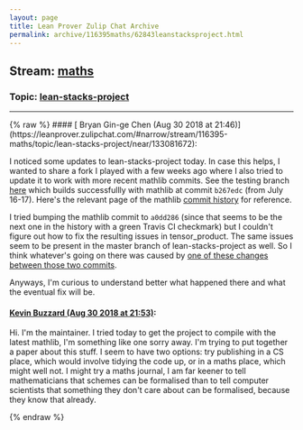 ```yaml
---
layout: page
title: Lean Prover Zulip Chat Archive 
permalink: archive/116395maths/62843leanstacksproject.html
---
```


## Stream: [maths](https://leanprover-community.github.io/archive/116395maths/index.html)
### Topic: [lean-stacks-project](https://leanprover-community.github.io/archive/116395maths/62843leanstacksproject.html)

---

<base href="https://leanprover.zulipchat.com">
{% raw %}
#### [ Bryan Gin-ge Chen (Aug 30 2018 at 21:46)](https://leanprover.zulipchat.com/#narrow/stream/116395-maths/topic/lean-stacks-project/near/133081672):
<p>I noticed some updates to lean-stacks-project today. In case this helps, I wanted to share a fork I played with a few weeks ago where I also tried to update it to work with more recent mathlib commits. See the testing branch <a href="https://github.com/bryangingechen/lean-stacks-project/tree/testing" target="_blank" title="https://github.com/bryangingechen/lean-stacks-project/tree/testing">here</a> which builds successfullly with mathlib at commit <code>b267edc</code> (from July 16-17).  Here's the relevant page of the mathlib <a href="https://github.com/leanprover/mathlib/commits/master?after=86c955eb424b70b493aa5b9594a91a0a14ba462d+139" target="_blank" title="https://github.com/leanprover/mathlib/commits/master?after=86c955eb424b70b493aa5b9594a91a0a14ba462d+139">commit history</a> for reference.</p>
<p>I tried bumping the mathlib commit to <code>a0dd286</code> (since that seems to be the next one in the history with a green Travis CI checkmark) but I couldn't figure out how to fix the resulting issues in tensor_product. The same issues seem to be present in the master branch of lean-stacks-project as well. So I think whatever's going on there was caused by <a href="https://github.com/leanprover/mathlib/compare/b267edc...a0dd286" target="_blank" title="https://github.com/leanprover/mathlib/compare/b267edc...a0dd286">one of these changes between those two commits</a>. </p>
<p>Anyways, I'm curious to understand better what happened there and what the eventual fix will be.</p>

#### [ Kevin Buzzard (Aug 30 2018 at 21:53)](https://leanprover.zulipchat.com/#narrow/stream/116395-maths/topic/lean-stacks-project/near/133082064):
<p>Hi. I'm the maintainer. I tried today to get the project to compile with the latest mathlib, I'm something like one sorry away. I'm trying to put together a paper about this stuff. I seem to have two options: try publishing in a CS place, which would involve tidying the code up, or in a maths place, which might well not. I might try a maths journal, I am far keener to tell mathematicians that schemes can be formalised than to tell computer scientists that something they don't care about can be formalised, because they know that already.</p>


{% endraw %}
